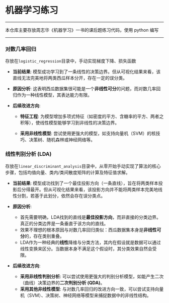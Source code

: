 # 机器学习练习
---

本仓库主要存放周志华《机器学习》一书的课后题练习代码，使用 python 编写

---

### 对数几率回归

存放在`logistic_regression`目录中，手动实现梯度下降、损失函数

* **当前结果**: 模型成功学习到了一条线性的决策边界。但从可视化结果来看，该直线无法完美地将两类西瓜样本分开，存在一定的误分类。 

* **原因分析**: 这表明西瓜数据集很可能是一个**非线性可分**的问题，而对数几率回归作为一种线性模型，其表达能力有限。

* **后续改进方向**:    

  - **特征工程**: 为模型增加多项式特征（如密度的平方、含糖率的平方、两者之积等），使线性模型能够学习到非线性的决策边界。   

  - **采用非线性模型**: 尝试使用更强大的模型，如支持向量机（SVM）的核技巧、决策树、随机森林或神经网络等。

### 线性判别分析 (LDA)

存放在`linear_discriminant_analysis`目录中，从零开始手动实现了算法的核心步骤，包括均值向量、类内/类间散度矩阵的计算及特征值求解。

* **当前结果**: 模型成功找到了一个最佳投影方向（一条直线），旨在将两类样本投影后分得最开。但从可视化结果来看，该投影方向并不能将两类样本完美地线性分割，若基于此划分，依然会存在误分类点。

* **原因分析**:
    * 首先需要明确，LDA找到的直线是**最佳投影方向**，而非直接的分类边界。真正的分类边界是一条垂直于该方向的直线。
    * 效果不理想的根本原因与对数几率回归类似：西瓜数据集本身是**非线性可分**的，存在类别重叠。
    * LDA作为一种经典的**线性**降维与分类方法，其内在假设就是数据可以通过线性变换来区分。当数据本身不满足这个假设时，其分类效果自然会受限。

* **后续改进方向**:
    * **采用非线性判别分析**: 可以尝试使用更强大的判别分析模型，如能产生二次（曲线）决策边界的**二次判别分析 (QDA)**。
    * **采用其他非线性模型**: 与对数几率回归的改进方向一致，可以尝试支持向量机（SVM）、决策树、神经网络等模型来捕捉数据中的非线性结构。